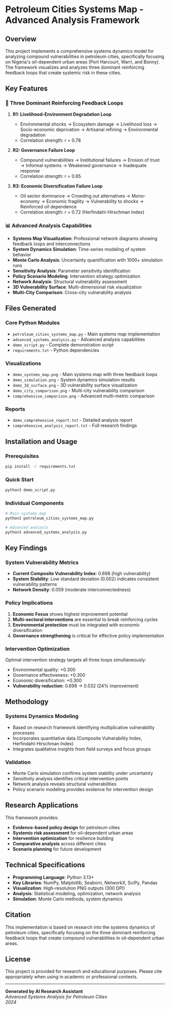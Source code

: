 # Petroleum Cities Systems Map - Advanced Analysis Framework

## Overview

This project implements a comprehensive systems dynamics model for analyzing compound vulnerabilities in petroleum cities, specifically focusing on Nigeria's oil-dependent urban areas (Port Harcourt, Warri, and Bonny). The framework visualizes and analyzes three dominant reinforcing feedback loops that create systemic risk in these cities.

## Key Features

### 🔄 Three Dominant Reinforcing Feedback Loops

1. **R1: Livelihood-Environment Degradation Loop**
   - Environmental shocks → Ecosystem damage → Livelihood loss → Socio-economic deprivation → Artisanal refining → Environmental degradation
   - Correlation strength: r = 0.78

2. **R2: Governance Failure Loop**
   - Compound vulnerabilities → Institutional failures → Erosion of trust → Informal systems → Weakened governance → Inadequate response
   - Correlation strength: r = 0.65

3. **R3: Economic Diversification Failure Loop**
   - Oil sector dominance → Crowding out alternatives → Mono-economy → Economic fragility → Vulnerability to shocks → Reinforced oil dependence
   - Correlation strength: r = 0.72 (Herfindahl-Hirschman Index)

### 📊 Advanced Analysis Capabilities

- **Systems Map Visualization**: Professional network diagrams showing feedback loops and interconnections
- **System Dynamics Simulation**: Time-series modeling of system behavior
- **Monte Carlo Analysis**: Uncertainty quantification with 1000+ simulation runs
- **Sensitivity Analysis**: Parameter sensitivity identification
- **Policy Scenario Modeling**: Intervention strategy optimization
- **Network Analysis**: Structural vulnerability assessment
- **3D Vulnerability Surface**: Multi-dimensional risk visualization
- **Multi-City Comparison**: Cross-city vulnerability analysis

## Files Generated

### Core Python Modules
- `petroleum_cities_systems_map.py` - Main systems map implementation
- `advanced_systems_analysis.py` - Advanced analysis capabilities
- `demo_script.py` - Complete demonstration script
- `requirements.txt` - Python dependencies

### Visualizations
- `demo_systems_map.png` - Main systems map with three feedback loops
- `demo_simulation.png` - System dynamics simulation results
- `demo_3d_surface.png` - 3D vulnerability surface visualization
- `demo_city_comparison.png` - Multi-city vulnerability comparison
- `comprehensive_comparison.png` - Advanced multi-metric comparison

### Reports
- `demo_comprehensive_report.txt` - Detailed analysis report
- `comprehensive_analysis_report.txt` - Full research findings

## Installation and Usage

### Prerequisites
```bash
pip install -r requirements.txt
```

### Quick Start
```bash
python3 demo_script.py
```

### Individual Components
```bash
# Main systems map
python3 petroleum_cities_systems_map.py

# Advanced analysis
python3 advanced_systems_analysis.py
```

## Key Findings

### System Vulnerability Metrics
- **Current Composite Vulnerability Index**: 0.698 (high vulnerability)
- **System Stability**: Low standard deviation (0.002) indicates consistent vulnerability patterns
- **Network Density**: 0.059 (moderate interconnectedness)

### Policy Implications
1. **Economic Focus** shows highest improvement potential
2. **Multi-sectoral interventions** are essential to break reinforcing cycles
3. **Environmental protection** must be integrated with economic diversification
4. **Governance strengthening** is critical for effective policy implementation

### Intervention Optimization
Optimal intervention strategy targets all three loops simultaneously:
- Environmental quality: +0.300
- Governance effectiveness: +0.300  
- Economic diversification: +0.300
- **Vulnerability reduction**: 0.698 → 0.532 (24% improvement)

## Methodology

### Systems Dynamics Modeling
- Based on research framework identifying multiplicative vulnerability processes
- Incorporates quantitative data (Composite Vulnerability Index, Herfindahl-Hirschman Index)
- Integrates qualitative insights from field surveys and focus groups

### Validation
- Monte Carlo simulation confirms system stability under uncertainty
- Sensitivity analysis identifies critical intervention points
- Network analysis reveals structural vulnerabilities
- Policy scenario modeling provides evidence for intervention design

## Research Applications

This framework provides:
- **Evidence-based policy design** for petroleum cities
- **Systemic risk assessment** for oil-dependent urban areas
- **Intervention optimization** for resilience building
- **Comparative analysis** across different cities
- **Scenario planning** for future development

## Technical Specifications

- **Programming Language**: Python 3.13+
- **Key Libraries**: NumPy, Matplotlib, Seaborn, NetworkX, SciPy, Pandas
- **Visualization**: High-resolution PNG outputs (300 DPI)
- **Analysis**: Statistical modeling, optimization, network analysis
- **Simulation**: Monte Carlo methods, system dynamics

## Citation

This implementation is based on research into the systems dynamics of petroleum cities, specifically focusing on the three dominant reinforcing feedback loops that create compound vulnerabilities in oil-dependent urban areas.

## License

This project is provided for research and educational purposes. Please cite appropriately when using in academic or professional contexts.

---

**Generated by AI Research Assistant**  
*Advanced Systems Analysis for Petroleum Cities*  
*2024*